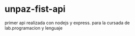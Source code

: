 # unpaz-fist-api
primer api realizada con nodejs y express. para la cursada de lab.programacion y lenguaje
